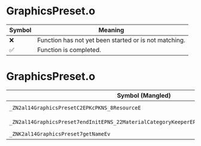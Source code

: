 # GraphicsPreset.o
| Symbol | Meaning 
| ------------- | ------------- 
| :x: | Function has not yet been started or is not matching. 
| :white_check_mark: | Function is completed. 


# GraphicsPreset.o
| Symbol (Mangled) | Symbol (Demangled) | Decompiled? |
| ------------- |  ------------- | ------------- |
| `_ZN2al14GraphicsPresetC2EPKcPKNS_8ResourceE` | `al::GraphicsPreset::GraphicsPreset(char const*,al::Resource const*)` | :white_check_mark: |
| `_ZN2al14GraphicsPreset7endInitEPNS_22MaterialCategoryKeeperEPKNS_20GraphicsAreaDirectorE` | `al::GraphicsPreset::endInit(al::MaterialCategoryKeeper *,al::GraphicsAreaDirector const*)` | :white_check_mark: |
| `_ZNK2al14GraphicsPreset7getNameEv` | `al::GraphicsPreset::getName(void)const` | :white_check_mark: |
